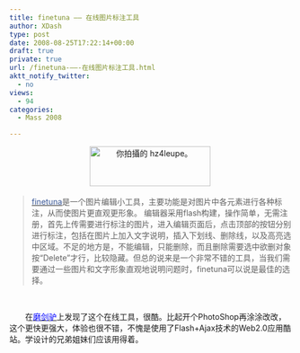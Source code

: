 ```yaml
---
title: finetuna —— 在线图片标注工具
author: XDash
type: post
date: 2008-08-25T17:22:14+00:00
draft: true
private: true
url: /finetuna-——-在线图片标注工具.html
aktt_notify_twitter:
  - no
views:
  - 94
categories:
  - Mass 2008

---
```

<div style="text-align: center">
  <img loading="lazy" decoding="async" class="reflect" title="" height="71" alt="你拍攝的 hz4leupe。" src="http://farm4.static.flickr.com/3102/2798506421_00aa630818.jpg?v=0" width="215" onload="show_notes_initially();" />&nbsp;
</div>

> <a id="r_l_0" title="Fine tune a design o&#114; image by adding feedback & comments" target="_blank" href="http://www.finetuna.com/"><font color="#3b5998">finetuna</font></a>是一个图片编辑小工具，主要功能是对图片中各元素进行各种标注，从而使图片更直观更形象。&nbsp;编辑器采用flash构建，操作简单，无需注册，首先上传需要进行标注的图片，进入编辑页面后，点击顶部的按钮分别进行标注，包括在图片上加入文字说明，插入下划线、删除线，以及高亮选中区域。不足的地方是，不能编辑，只能删除，而且删除需要选中欲删对象按&ldquo;Del&#101;te&rdquo;才行，比较隐藏。但总的说来是一个非常不错的工具，当我们需要通过一些图片和文字形象直观地说明问题时，finetuna可以说是最佳的选择。

&nbsp;

　　在<a target="_blank" href="http://www.thws.cn/page/6"><u><span style="color: #0000ff">磨剑驴</span></u></a>上发现了这个在线工具，很酷。比起开个PhotoShop再涂涂改改，这个更快更强大，体验也很不错，不愧是使用了Flash+Ajax技术的Web2.0应用酷站。学设计的兄弟姐妹们应该用得着。